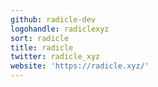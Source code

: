 ```yaml
---
github: radicle-dev
logohandle: radiclexyz
sort: radicle
title: radicle
twitter: radicle_xyz
website: 'https://radicle.xyz/'
---
```

